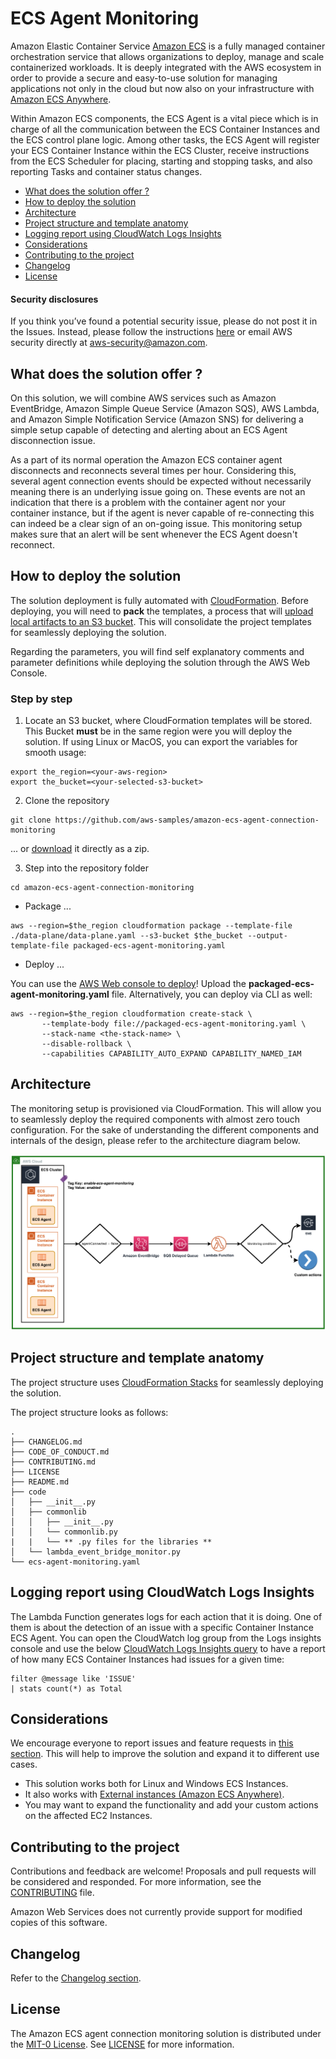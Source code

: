 # ECS Agent Monitoring

Amazon Elastic Container Service [Amazon ECS](https://aws.amazon.com/ecs/) is a fully managed container orchestration service that allows organizations to deploy, manage and scale containerized workloads. It is deeply integrated with the AWS ecosystem in order to provide a secure and easy-to-use solution for managing applications not only in the cloud but now also on your infrastructure with [Amazon ECS Anywhere](https://aws.amazon.com/ecs/anywhere/).

Within Amazon ECS components, the ECS Agent is a vital piece which is in charge of all the communication between the ECS Container Instances and the ECS control plane logic. Among other tasks, the ECS Agent will register your ECS Container Instance within the ECS Cluster, receive instructions from the ECS Scheduler for placing, starting and stopping tasks, and also reporting Tasks and container status changes.

- [What does the solution offer ?](#what-does-the-solution-offer-)
- [How to deploy the solution](#how-to-deploy-the-solution)
- [Architecture](#architecture)
- [Project structure and template anatomy](#project-structure-and-template-anatomy)
- [Logging report using CloudWatch Logs Insights](#Logging-report-using-CloudWatch-Logs-Insights)
- [Considerations](#considerations)
- [Contributing to the project](#contributing-to-the-project)
- [Changelog](#changelog)
- [License](#license)

#### Security disclosures

If you think you’ve found a potential security issue, please do not post it in the Issues.  Instead, please follow the instructions [here](https://aws.amazon.com/security/vulnerability-reporting/) or email AWS security directly at [aws-security@amazon.com](mailto:aws-security@amazon.com).

## What does the solution offer ?

On this solution, we will combine AWS services such as Amazon EventBridge, Amazon Simple Queue Service (Amazon SQS), AWS Lambda, and Amazon Simple Notification Service (Amazon SNS) for delivering a simple setup capable of detecting and alerting about an ECS Agent disconnection issue.

As a part of its normal operation the Amazon ECS container agent disconnects and reconnects several times per hour. Considering this, several agent connection events should be expected without necessarily meaning there is an underlying issue going on. These events are not an indication that there is a problem with the container agent nor your container instance, but if the agent is never capable of re-connecting this can indeed be a clear sign of an on-going issue. This monitoring setup makes sure that an alert will be sent whenever the ECS Agent doesn't reconnect.


## How to deploy the solution

The solution deployment is fully automated with [CloudFormation](https://aws.amazon.com/cloudformation/). Before deploying, you will need to **pack** the templates, a process that will [upload local artifacts to an S3 bucket](https://docs.aws.amazon.com/AWSCloudFormation/latest/UserGuide/using-cfn-cli-package.html). This will consolidate the project templates for seamlessly deploying the solution.

Regarding the parameters, you will find self explanatory comments and parameter definitions while deploying the solution through the AWS Web Console.

### Step by step

1. Locate an S3 bucket, where CloudFormation templates will be stored. This Bucket **must** be in the same region were you will deploy the solution. If using Linux or MacOS, you can export the variables for smooth usage:

```
export the_region=<your-aws-region>
export the_bucket=<your-selected-s3-bucket>
```

2. Clone the repository

```
git clone https://github.com/aws-samples/amazon-ecs-agent-connection-monitoring
```

... or [download](https://github.com/aws-samples/amazon-ecs-agent-connection-monitoring/archive/master.zip) it directly as a zip.

3. Step into the repository folder

```
cd amazon-ecs-agent-connection-monitoring
```

- Package ...
```
aws --region=$the_region cloudformation package --template-file ./data-plane/data-plane.yaml --s3-bucket $the_bucket --output-template-file packaged-ecs-agent-monitoring.yaml
```

- Deploy ...

You can use the [AWS Web console to deploy](https://docs.aws.amazon.com/AWSCloudFormation/latest/UserGuide/cfn-console-create-stack.html)! Upload the **packaged-ecs-agent-monitoring.yaml** file. Alternatively, you can deploy via CLI as well:

```
aws --region=$the_region cloudformation create-stack \
       --template-body file://packaged-ecs-agent-monitoring.yaml \
       --stack-name <the-stack-name> \
       --disable-rollback \
       --capabilities CAPABILITY_AUTO_EXPAND CAPABILITY_NAMED_IAM
```


## Architecture

The monitoring setup is provisioned via CloudFormation. This will allow you to seamlessly deploy the required components with almost zero touch configuration. For the sake of understanding the different components and internals of the design, please refer to the architecture diagram below.

![architecture](docs/Architecture.png)

## Project structure and template anatomy

The project structure uses [CloudFormation Stacks](https://aws.amazon.com/cloudformation/) for seamlessly deploying the solution.

The project structure looks as follows:

```
.
├── CHANGELOG.md
├── CODE_OF_CONDUCT.md
├── CONTRIBUTING.md
├── LICENSE
├── README.md
├── code
│   ├── __init__.py
│   ├── commonlib
│   │   ├── __init__.py
│   │   └── commonlib.py
|   |   └── ** .py files for the libraries **
│   └── lambda_event_bridge_monitor.py
└── ecs-agent-monitoring.yaml
```

## Logging report using CloudWatch Logs Insights

The Lambda Function generates logs for each action that it is doing. One of them is about the detection of an issue with a specific Container Instance ECS Agent. You can open the CloudWatch log group from the Logs insights console and use the below [CloudWatch Logs Insights query](https://docs.aws.amazon.com/AmazonCloudWatch/latest/logs/CWL_QuerySyntax.html) to have a report of how many ECS Container Instances had issues for a given time:

```
filter @message like 'ISSUE'
| stats count(*) as Total
```


## Considerations

We encourage everyone to report issues and feature requests in [this section](https://github.com/aws-samples/amazon-ecs-agent-connection-monitoring/issues). This will help to improve the solution and expand it to different use cases.

- This solution works both for Linux and Windows ECS Instances.
- It also works with [External instances (Amazon ECS Anywhere)](https://docs.aws.amazon.com/AmazonECS/latest/developerguide/ecs-anywhere.html).
- You may want to expand the functionality and add your custom actions on the affected EC2 Instances.


## Contributing to the project

Contributions and feedback are welcome! Proposals and pull requests will be considered and responded. For more information, see the [CONTRIBUTING](./CONTRIBUTING.md) file.

Amazon Web Services does not currently provide support for modified copies of this software.


## Changelog

Refer to the [Changelog section](./CHANGELOG.md).


## License

The Amazon ECS agent connection monitoring solution is distributed under the [MIT-0 License](https://github.com/aws/mit-0). See [LICENSE](./LICENSE) for more information.
